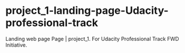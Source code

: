 # project_1-landing-page-Udacity-professional-track
Landing web page Page | project_1.  For Udacity Professional Track FWD Initiative.
